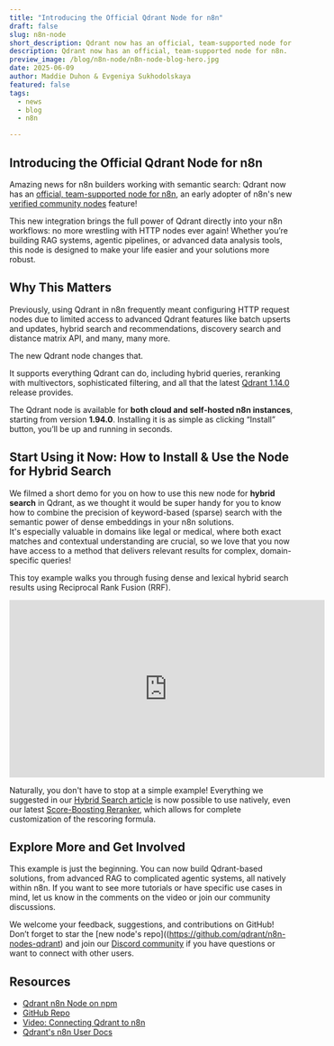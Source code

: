 ```yaml
---
title: "​​Introducing the Official Qdrant Node for n8n" 
draft: false
slug: n8n-node
short_description: Qdrant now has an official, team-supported node for n8n.
description: Qdrant now has an official, team-supported node for n8n.
preview_image: /blog/n8n-node/n8n-node-blog-hero.jpg
date: 2025-06-09
author: Maddie Duhon & Evgeniya Sukhodolskaya
featured: false
tags:
  - news
  - blog
  - n8n

---
```


## ​​Introducing the Official Qdrant Node for n8n

Amazing news for n8n builders working with semantic search: Qdrant now has an [official, team-supported node for n8n](https://www.npmjs.com/package/n8n-nodes-qdrant), an early adopter of n8n's new [verified community nodes](https://docs.n8n.io/integrations/creating-nodes/deploy/submit-community-nodes/#submit-your-node-for-verification-by-n8n) feature!

This new integration brings the full power of Qdrant directly into your n8n workflows: no more wrestling with HTTP nodes ever again!
Whether you’re building RAG systems, agentic pipelines, or advanced data analysis tools, this node is designed to make your life easier and your solutions more robust.

## Why This Matters

Previously, using Qdrant in n8n frequently meant configuring HTTP request nodes due to limited access to advanced Qdrant features like batch upserts and updates, hybrid search and recommendations, discovery search and distance matrix API, and many, many more.

The new Qdrant node changes that.

It supports everything Qdrant can do, including hybrid queries, reranking with multivectors, sophisticated filtering, and all that the latest [Qdrant 1.14.0](https://qdrant.tech/blog/qdrant-1.14.x/) release provides.

The Qdrant node is available for **both cloud and self-hosted n8n instances**, starting from version **1.94.0**. Installing it is as simple as clicking “Install” button, you’ll be up and running in seconds.  

## Start Using it Now: How to Install & Use the Node for Hybrid Search

We filmed a short demo for you on how to use this new node for **hybrid search** in Qdrant, as we thought it would be super handy for you to know how to combine the precision of keyword-based (sparse) search with the semantic power of dense embeddings in your n8n solutions.  
It's especially valuable in domains like legal or medical, where both exact matches and contextual understanding are crucial, so we love that you now have access to a method that delivers relevant results for complex, domain-specific queries!

This toy example walks you through fusing dense and lexical hybrid search results using Reciprocal Rank Fusion (RRF).

<iframe width="560" height="315" src="https://www.youtube.com/embed/sYP_kHWptHY?si=t4GTxVCfTNiXEE4S" title="YouTube video player" frameborder="0" allow="accelerometer; autoplay; clipboard-write; encrypted-media; gyroscope; picture-in-picture; web-share" referrerpolicy="strict-origin-when-cross-origin" loading="lazy" allowfullscreen></iframe>

Naturally, you don't have to stop at a simple example! Everything we suggested in our [Hybrid Search article](https://qdrant.tech/articles/hybrid-search/) is now possible to use natively, even our latest [Score-Boosting Reranker](https://qdrant.tech/blog/qdrant-1.14.x/#score-boosting-reranker), which allows for complete customization of the rescoring formula.

## Explore More and Get Involved

This example is just the beginning. You can now build Qdrant-based solutions, from advanced RAG to complicated agentic systems, all natively within n8n. If you want to see more tutorials or have specific use cases in mind, let us know in the comments on the video or join our community discussions.

We welcome your feedback, suggestions, and contributions on GitHub! Don’t forget to star the [new node's repo]((https://github.com/qdrant/n8n-nodes-qdrant) and join our [Discord community]((https://discord.gg/njJFNKXj)) if you have questions or want to connect with other users.

## Resources

* [Qdrant n8n Node on npm](https://www.npmjs.com/package/n8n-nodes-qdrant)  
* [GitHub Repo](https://github.com/qdrant/n8n-nodes-qdrant)  
* [Video: Connecting Qdrant to n8n](https://youtu.be/fYMGpXyAsfQ?feature=shared&t=194)  
* [Qdrant's n8n User Docs](https://qdrant.tech/documentation/platforms/n8n/)